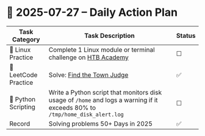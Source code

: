 # 📌 2025-07-27 – Daily Action Plan

| Task Category        | Task Description                                                                                                             | Status |
| -------------------- | ---------------------------------------------------------------------------------------------------------------------------- | ------ |
| 🐧 Linux Practice    | Complete 1 Linux module or terminal challenge on [HTB Academy](https://academy.hackthebox.com/)                              | ☐      |
| 🧠 LeetCode Practice | Solve: [Find the Town Judge](https://leetcode.com/problems/find-the-town-judge/)                                             | ✅      |
| 🐍 Python Scripting  | Write a Python script that monitors disk usage of `/home` and logs a warning if it exceeds 80% to `/tmp/home_disk_alert.log` | ☐      |
| Record  | Solving problems 50+ Days in 2025  | ✅      |

